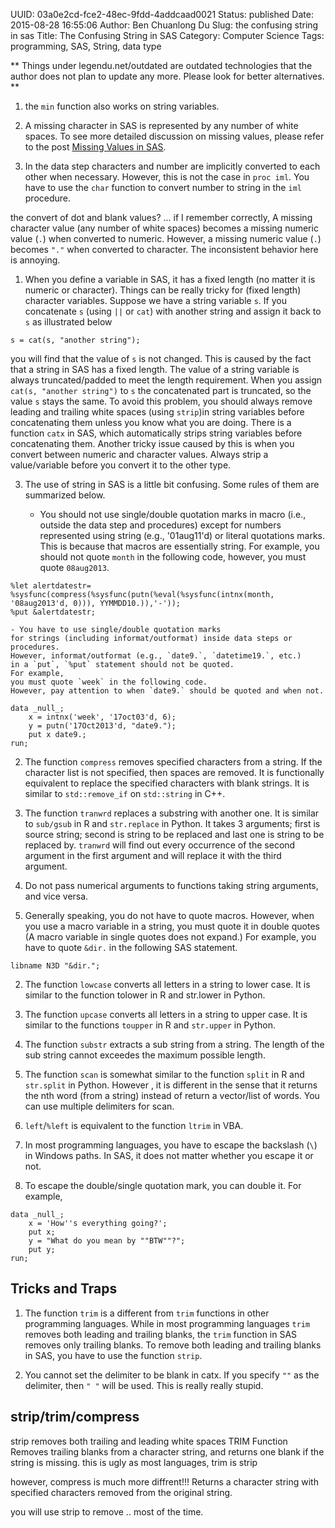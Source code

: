 UUID: 03a0e2cd-fce2-48ec-9fdd-4addcaad0021
Status: published
Date: 2015-08-28 16:55:06
Author: Ben Chuanlong Du
Slug: the confusing string in sas
Title: The Confusing String in SAS
Category: Computer Science
Tags: programming, SAS, String, data type

**
Things under legendu.net/outdated are outdated technologies 
that the author does not plan to update any more. 
Please look for better alternatives.
**

1. the `min` function also works on string variables.

0. A missing character in SAS is represented by any number of white spaces. 
To see more detailed discussion on missing values, 
please refer to the post 
[Missing Values in SAS](http://www.legendu.net/en/blog/missing-values-in-sas/).

1. In the data step characters and number are implicitly converted to each other when necessary.
However, 
this is not the case in `proc iml`.
You have to use the `char` function to convert number to string in the `iml` procedure.

the convert of dot and blank values? ...
if I remember correctly,
A missing character value (any number of white spaces) becomes a missing numeric value (`.`) 
when converted to numeric. 
However,
a missing numeric value (`.`) becomes `"."` when converted to character.
The inconsistent behavior here is annoying.

1. When you define a variable in SAS, 
it has a fixed length (no matter it is numeric or character). 
Things can be really tricky for (fixed length) character variables.
Suppose we have a string variable `s`. 
If you concatenate `s` (using `||` or `cat`) with another string 
and assign it back to `s` as illustrated below

```SAS
s = cat(s, "another string");
```

you will find that the value of `s` is not changed. 
This is caused by the fact that a string in SAS has a fixed length. 
The value of a string variable is always truncated/padded to meet the length requirement.
When you assign 
`cat(s, "another string")` 
to `s` the concatenated part is truncated, 
so the value `s` stays the same.
To avoid this problem, 
you should always remove leading and trailing white spaces (using `strip`)in string variables 
before concatenating them unless you know what you are doing.
There is a function `catx` in SAS, 
which automatically strips string variables before concatenating them.
Another tricky issue caused by this is when you convert between numeric and character values. 
Always strip a value/variable before you convert it to the other type. 

3. The use of string in SAS is a little bit confusing. 
Some rules of them are summarized below.

	- You should not use single/double quotation marks in macro 
    (i.e., outside the data step and procedures) 
	except for numbers represented using string (e.g., '01aug11'd) 
    or literal quotations marks. 
	This is because that macros are essentially string.
	For example, 
    you should not quote `month` in the following code, 
	however, 
    you must quote `08aug2013`.  

```SAS
%let alertdatestr= %sysfunc(compress(%sysfunc(putn(%eval(%sysfunc(intnx(month, '08aug2013'd, 0))), YYMMDD10.)),'-'));
%put &alertdatestr;
```
	
	- You have to use single/double quotation marks 
    for strings (including informat/outformat) inside data steps or procedures.
    However, informat/outformat (e.g., `date9.`, `datetime19.`, etc.) 
    in a `put`, `%put` statement should not be quoted.
	For example, 
    you must quote `week` in the following code. 
    However, pay attention to when `date9.` should be quoted and when not.

```SAS
data _null_;
    x = intnx('week', '17oct03'd, 6);
    y = putn('17Oct2013'd, "date9.");
    put x date9.;
run;
```

2. The function `compress` removes specified characters from a string.
If the character list is not specified, 
then spaces are removed.
It is functionally equivalent to replace the specified characters with blank strings.
It is similar to `std::remove_if` on `std::string` in C++. 

3. The function `tranwrd` replaces a substring with another one.
It is similar to `sub/gsub` in R and `str.replace` in Python.
It takes 3 arguments; 
first is source string; 
second is string to be replaced and last one is string to be replaced by. 
`tranwrd` will find out every occurrence of the second argument 
in the first argument and will replace it with the third argument.

4. Do not pass numerical arguments to functions taking string arguments,
and vice versa.

1. Generally speaking, 
you do not have to quote macros.
However, 
when you use a macro variable in a string,
you must quote it in double quotes 
(A macro variable in single quotes does not expand.)
For example, 
you have to quote `&dir.` in the following SAS statement.

```SAS
libname N3D "&dir.";
```

2. The function `lowcase` converts all letters in a string to lower case. 
It is similar to the function tolower in R and str.lower in Python.

3. The function `upcase` converts all letters in a string to upper case.
It is similar to the functions `toupper` in R and `str.upper` in Python.

4. The function `substr` extracts a sub string from a string.
The length of the sub string cannot exceedes the maximum possible length.

5. The function `scan` is somewhat similar to 
the function `split` in R and `str.split` in Python.
However ,
it is different in the sense 
that it returns the nth word (from a string) instead of return a vector/list of words. 
You can use multiple delimiters for scan.

6. `left`/`%left` is equivalent to the function `ltrim` in VBA.

1. In most programming languages,
you have to escape the backslash (`\`) in Windows paths.
In SAS, 
it does not matter whether you escape it or not. 

2. To escape the double/single quotation mark, 
you can double it. 
For example,

```SAS
data _null_;
    x = 'How''s everything going?';
    put x;
    y = "What do you mean by ""BTW""?";
    put y;
run;
```

## Tricks and Traps

1. The function `trim` is a different from `trim` functions in other programming languages.
While in most programming languages 
`trim` removes both leading and trailing blanks,
the `trim` function in SAS removes only trailing blanks.
To remove both leading and trailing blanks in SAS,
you have to use the function `strip`.

2. You cannot set the delimiter to be blank in catx.
If you specify `""` as the delimiter, 
then `" "` will be used.
This is really really stupid.

## strip/trim/compress

strip removes both trailing and leading white spaces
TRIM Function
Removes trailing blanks from a character string, 
and returns one blank if the string is missing.
this is ugly as most languages, trim is strip

however, compress is much more diffrent!!!
Returns a character string with specified characters removed from the original string.

you will use strip to remove .. most of the time.
